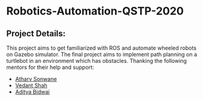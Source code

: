# Robotics-Automation-QSTP-2020

Project Details:
---------------
This project aims to get familiarized with ROS and automate wheeled robots on Gazebo simulator. The final project aims to implement path planning on a turtlebot in an environment which has obstacles.
Thanking the following mentors for their help and support:
* [Atharv Sonwane](https://github.com/threewisemonkeys-as)
* [Vedant Shah](https://github.com/veds12)
* [Aditya Bidwai](https://github.com/adbidwai)
